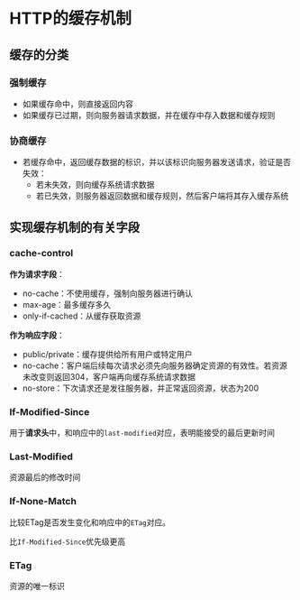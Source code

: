 # HTTP的缓存机制

## 缓存的分类

### 强制缓存

- 如果缓存命中，则直接返回内容
- 如果缓存已过期，则向服务器请求数据，并在缓存中存入数据和缓存规则



### 协商缓存

- 若缓存命中，返回缓存数据的标识，并以该标识向服务器发送请求，验证是否失效：
    - 若未失效，则向缓存系统请求数据
    - 若已失效，则服务器返回数据和缓存规则，然后客户端将其存入缓存系统



## 实现缓存机制的有关字段

### cache-control

**作为请求字段**：

- no-cache：不使用缓存，强制向服务器进行确认
- max-age：最多缓存多久
- only-if-cached：从缓存获取资源



**作为响应字段**：

- public/private：缓存提供给所有用户或特定用户
- no-cache：客户端后续每次请求必须先向服务器确定资源的有效性。若资源未改变则返回304，客户端再向缓存系统请求数据
- no-store：下次请求还是发往服务器，并正常返回资源，状态为200



### If-Modified-Since

用于**请求头**中，和响应中的`last-modified`对应，表明能接受的最后更新时间



### Last-Modified

资源最后的修改时间



### If-None-Match

比较ETag是否发生变化和响应中的`ETag`对应。



比`If-Modified-Since`优先级更高



### ETag

资源的唯一标识







